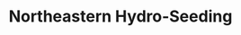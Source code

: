 ---
title: "Northeastern Hydro-Seeding"
url: /tamaqua/northeastern-hydro-seeding/
shop: agrarian
---